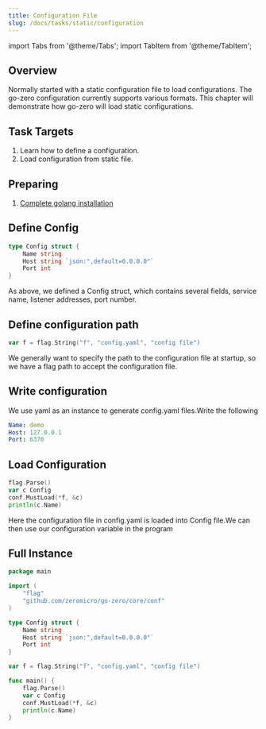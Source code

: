 ```yaml
---
title: Configuration File
slug: /docs/tasks/static/configuration
---
```


import Tabs from '@theme/Tabs';
import TabItem from '@theme/TabItem';

## Overview

Normally started with a static configuration file to load configurations. The go-zero configuration currently supports various formats. This chapter will demonstrate how go-zero will load static configurations.

## Task Targets

1. Learn how to define a configuration.
1. Load configuration from static file.

## Preparing

1. <a href="/docs/tasks" target="_blank">Complete golang installation</a>

## Define Config

```go
type Config struct {
    Name string
    Host string `json:",default=0.0.0.0"`
    Port int
}
```

As above, we defined a Config struct, which contains several fields, service name, listener addresses, port number.

## Define configuration path

```go
var f = flag.String("f", "config.yaml", "config file")
```

We generally want to specify the path to the configuration file at startup, so we have a flag path to accept the configuration file.

## Write configuration

We use yaml as an instance to generate config.yaml files.Write the following

```yaml
Name: demo
Host: 127.0.0.1
Port: 6370
```

## Load Configuration

```go
flag.Parse()
var c Config
conf.MustLoad(*f, &c)
println(c.Name)
```

Here the configuration file in config.yaml is loaded into Config file.We can then use our configuration variable in the program

## Full Instance

```go
package main

import (
    "flag"
    "github.com/zeromicro/go-zero/core/conf"
)

type Config struct {
    Name string
    Host string `json:",default=0.0.0.0"`
    Port int
}

var f = flag.String("f", "config.yaml", "config file")

func main() {
    flag.Parse()
    var c Config
    conf.MustLoad(*f, &c)
    println(c.Name)
}
```
